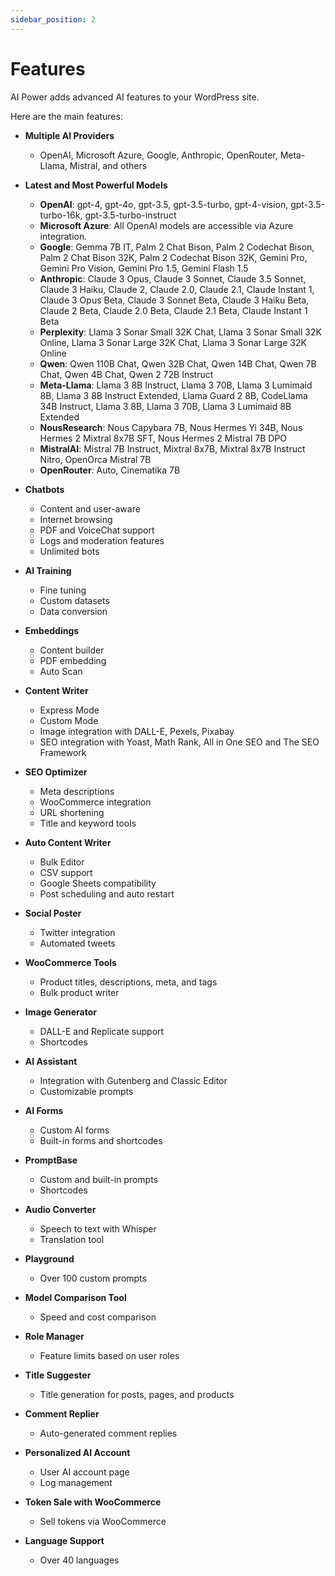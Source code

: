 ```yaml
---
sidebar_position: 2
---
```


# Features

AI Power adds advanced AI features to your WordPress site.

Here are the main features:

- **Multiple AI Providers**
  - OpenAI, Microsoft Azure, Google, Anthropic, OpenRouter, Meta-Llama, Mistral, and others

- **Latest and Most Powerful Models**
  - **OpenAI**: gpt-4, gpt-4o, gpt-3.5, gpt-3.5-turbo, gpt-4-vision, gpt-3.5-turbo-16k, gpt-3.5-turbo-instruct
  - **Microsoft Azure**: All OpenAI models are accessible via Azure integration.
  - **Google**: Gemma 7B IT, Palm 2 Chat Bison, Palm 2 Codechat Bison, Palm 2 Chat Bison 32K, Palm 2 Codechat Bison 32K, Gemini Pro, Gemini Pro Vision, Gemini Pro 1.5, Gemini Flash 1.5
  - **Anthropic**: Claude 3 Opus, Claude 3 Sonnet, Claude 3.5 Sonnet, Claude 3 Haiku, Claude 2, Claude 2.0, Claude 2.1, Claude Instant 1, Claude 3 Opus Beta, Claude 3 Sonnet Beta, Claude 3 Haiku Beta, Claude 2 Beta, Claude 2.0 Beta, Claude 2.1 Beta, Claude Instant 1 Beta
  - **Perplexity**: Llama 3 Sonar Small 32K Chat, Llama 3 Sonar Small 32K Online, Llama 3 Sonar Large 32K Chat, Llama 3 Sonar Large 32K Online
  - **Qwen**: Qwen 110B Chat, Qwen 32B Chat, Qwen 14B Chat, Qwen 7B Chat, Qwen 4B Chat, Qwen 2 72B Instruct
  - **Meta-Llama**: Llama 3 8B Instruct, Llama 3 70B, Llama 3 Lumimaid 8B, Llama 3 8B Instruct Extended, Llama Guard 2 8B, CodeLlama 34B Instruct, Llama 3 8B, Llama 3 70B, Llama 3 Lumimaid 8B Extended
  - **NousResearch**: Nous Capybara 7B, Nous Hermes Yi 34B, Nous Hermes 2 Mixtral 8x7B SFT, Nous Hermes 2 Mistral 7B DPO
  - **MistralAI**: Mistral 7B Instruct, Mixtral 8x7B, Mixtral 8x7B Instruct Nitro, OpenOrca Mistral 7B
  - **OpenRouter**: Auto, Cinematika 7B

- **Chatbots**
    - Content and user-aware
    - Internet browsing
    - PDF and VoiceChat support
    - Logs and moderation features
    - Unlimited bots

- **AI Training**
  - Fine tuning
  - Custom datasets
  - Data conversion

- **Embeddings**
  - Content builder
  - PDF embedding
  - Auto Scan

- **Content Writer**
  - Express Mode
  - Custom Mode
  - Image integration with DALL-E, Pexels, Pixabay
  - SEO integration with Yoast, Math Rank, All in One SEO and The SEO Framework

- **SEO Optimizer**
  - Meta descriptions
  - WooCommerce integration
  - URL shortening
  - Title and keyword tools

- **Auto Content Writer**
  - Bulk Editor
  - CSV support
  - Google Sheets compatibility
  - Post scheduling and auto restart

- **Social Poster**
  - Twitter integration
  - Automated tweets

- **WooCommerce Tools**
  - Product titles, descriptions, meta, and tags
  - Bulk product writer

- **Image Generator**
  - DALL-E and Replicate support
  - Shortcodes

- **AI Assistant**
  - Integration with Gutenberg and Classic Editor
  - Customizable prompts

- **AI Forms**
  - Custom AI forms
  - Built-in forms and shortcodes

- **PromptBase**
  - Custom and built-in prompts
  - Shortcodes

- **Audio Converter**
  - Speech to text with Whisper
  - Translation tool

- **Playground**
  - Over 100 custom prompts

- **Model Comparison Tool**
  - Speed and cost comparison

- **Role Manager**
  - Feature limits based on user roles

- **Title Suggester**
  - Title generation for posts, pages, and products

- **Comment Replier**
  - Auto-generated comment replies

- **Personalized AI Account**
  - User AI account page
  - Log management

- **Token Sale with WooCommerce**
  - Sell tokens via WooCommerce

- **Language Support**
  - Over 40 languages
